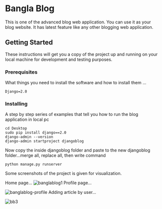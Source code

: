 # Bangla Blog
This is one of the advanced blog web application. You can use it as your blog website. It has latest feature like any
other blogging web application. 

## Getting Started

These instructions will get you a copy of the project up and running on your local machine for development and 
testing purposes.

### Prerequisites

What things you need to install the software and how to install them ...

```
Django=2.0
```

### Installing

A step by step series of examples that tell you how to run the blog application in local pc


```
cd Desktop
sudo pip install django==2.0
django-admin --version 
django-admin startproject djangoblog
```

Now copy the inside djangoblog folder and paste to the new djangoblog folder...merge all, replace all, then 
write command

```
python manage.py runserver
```

Some screenshots of the project is given for visualization.

Home page...
![banglablog1](https://user-images.githubusercontent.com/28831050/56474295-e10cd800-6499-11e9-9042-51db2a83b757.png)
Profile page...

![banglablog-profile](https://user-images.githubusercontent.com/28831050/56474303-013c9700-649a-11e9-8afe-eda95b230a7b.png)
Adding article by user...

![bb3](https://user-images.githubusercontent.com/28831050/56474312-2204ec80-649a-11e9-89de-722005e944ba.png)

